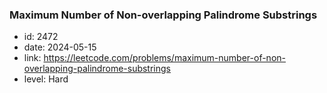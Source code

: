### Maximum Number of Non-overlapping Palindrome Substrings

* id: 2472
* date: 2024-05-15
* link: https://leetcode.com/problems/maximum-number-of-non-overlapping-palindrome-substrings
* level: Hard

